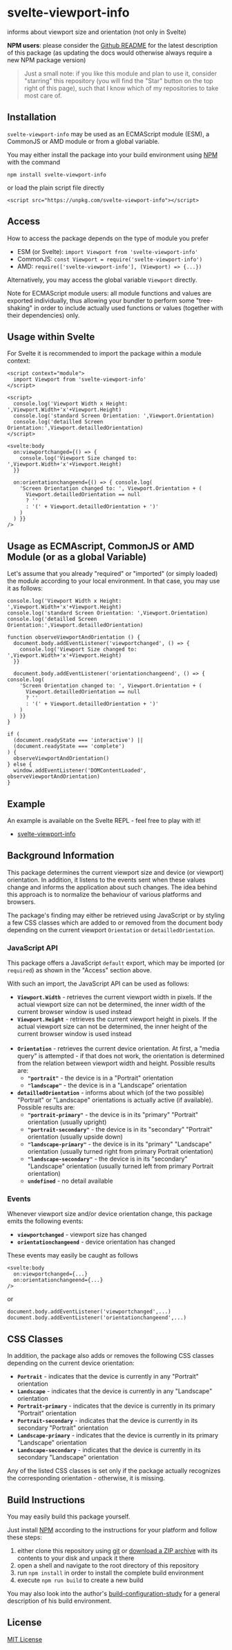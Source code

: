 # svelte-viewport-info #

informs about viewport size and orientation (not only in Svelte)

**NPM users**: please consider the [Github README](https://github.com/rozek/svelte-viewport-info/blob/main/README.md) for the latest description of this package (as updating the docs would otherwise always require a new NPM package version)

> Just a small note: if you like this module and plan to use it, consider "starring" this repository (you will find the "Star" button on the top right of this page), such that I know which of my repositories to take most care of.

## Installation ##

`svelte-viewport-info` may be used as an ECMAScript module (ESM), a CommonJS or AMD module or from a global variable.

You may either install the package into your build environment using [NPM](https://docs.npmjs.com/) with the command

```
npm install svelte-viewport-info
```

or load the plain script file directly

```
<script src="https://unpkg.com/svelte-viewport-info"></script>
```

## Access ##

How to access the package depends on the type of module you prefer

* ESM (or Svelte): `import Viewport from 'svelte-viewport-info'`
* CommonJS: `const Viewport = require('svelte-viewport-info')`
* AMD: `require(['svelte-viewport-info'], (Viewport) => {...})`

Alternatively, you may access the global variable `Viewport` directly.

Note for ECMAScript module users: all module functions and values are exported individually, thus allowing your bundler to perform some "tree-shaking" in order to include actually used functions or values (together with their dependencies) only.

## Usage within Svelte ##

For Svelte it is recommended to import the package within a module context:

```
<script context="module">
  import Viewport from 'svelte-viewport-info'
</script>

<script>
  console.log('Viewport Width x Height:     ',Viewport.Width+'x'+Viewport.Height)
  console.log('standard Screen Orientation: ',Viewport.Orientation)
  console.log('detailled Screen Orientation:',Viewport.detailledOrientation)
</script>

<svelte:body
  on:viewportchanged={() => {
    console.log('Viewport Size changed to: ',Viewport.Width+'x'+Viewport.Height)
  }}
  
  on:orientationchangeend={() => { console.log(
    'Screen Orientation changed to: ', Viewport.Orientation + (
      Viewport.detailledOrientation == null
      ? ''
      : '(' + Viewport.detailledOrientation + ')'
    )
  ) }}
/>
```

## Usage as ECMAscript, CommonJS or AMD Module (or as a global Variable) ##

Let's assume that you already "required" or "imported" (or simply loaded) the module according to your local environment. In that case, you may use it as follows:

```
console.log('Viewport Width x Height:     ',Viewport.Width+'x'+Viewport.Height)
console.log('standard Screen Orientation: ',Viewport.Orientation)
console.log('detailled Screen Orientation:',Viewport.detailledOrientation)

function observeViewportAndOrientation () {
  document.body.addEventListener('viewportchanged', () => {
    console.log('Viewport Size changed to: ',Viewport.Width+'x'+Viewport.Height)
  }}
  
  document.body.addEventListener('orientationchangeend', () => { console.log(
    'Screen Orientation changed to: ', Viewport.Orientation + (
      Viewport.detailledOrientation == null
      ? ''
      : '(' + Viewport.detailledOrientation + ')'
    )
  ) }}
}
  
if (
  (document.readyState === 'interactive') ||
  (document.readyState === 'complete')
) {
  observeViewportAndOrientation()
} else {
  window.addEventListener('DOMContentLoaded', observeViewportAndOrientation)
}
```

## Example ##

An example is available on the Svelte REPL - feel free to play with it!

* [svelte-viewport-info](https://svelte.dev/repl/84ad979c06e84c5e8a98933554ab49c6)

## Background Information ##

This package determines the current viewport size and device (or viewport) orientation. In addition, it listens to the events sent when these values change and informs the application about such changes. The idea behind this approach is to normalize the behaviour of various platforms and browsers.

The package's finding may either be retrieved using JavaScript or by styling a few CSS classes which are added to or removed from the document body depending on the current viewport `Orientation` or `detailledOrientation`.

### JavaScript API ###

This package offers a JavaScript `default` export, which may be imported (or `required`) as shown in the "Access" section above.

With such an import, the JavaScript API can be used as follows:

* **`Viewport.Width`** - retrieves the current viewport width in pixels. If the actual viewport size can not be determined, the inner width of the current browser window is used instead
* **`Viewport.Height`** - retrieves the current viewport height in pixels. If the actual viewport size can not be determined, the inner height of the current browser window is used instead<br>&nbsp;<br>
* **`Orientation`** - retrieves the current device orientation. At first, a "media query" is attempted - if that does not work, the orientation is determined from the relation between viewport width and height. Possible results are:
  * **`"portrait"`** - the device is in a "Portrait" orientation
  * **`"landscape"`** - the device is in a "Landscape" orientation
* **`detailledOrientation`** - informs about which (of the two possible) "Portrait" or "Landscape" orientations is actually active (if available). Possible results are:
  * **`"portrait-primary"`** - the device is in its "primary" "Portrait" orientation (usually upright)
  * **`"portrait-secondary"`** - the device is in its "secondary" "Portrait" orientation (usually upside down)
  * **`"landscape-primary"`** - the device is in its "primary" "Landscape" orientation (usually turned right from primary Portrait orientation)
  * **`"landscape-secondary"`** - the device is in its "secondary" "Landscape" orientation (usually turned left from primary Portrait orientation)
  * **`undefined`** - no detail available

### Events ###

Whenever viewport size and/or device orientation change, this package emits the following events:

* **`viewportchanged`** - viewport size has changed
* **`orientationchangeend`** - device orientation has changed

These events may easily be caught as follows

```
<svelte:body
  on:viewportchanged={...}
  on:orientationchangeend={...}
/>
```

or

```
document.body.addEventListener('viewportchanged',...)
document.body.addEventListener('orientationchangeend',...)
```

## CSS Classes ##

In addition, the package also adds or removes the following CSS classes depending on the current device orientation:

* **`Portrait`** - indicates that the device is currently in any "Portrait" orientation
* **`Landscape`** - indicates that the device is currently in any "Landscape" orientation
* **`Portrait-primary`** - indicates that the device is currently in its primary "Portrait" orientation
* **`Portrait-secondary`** - indicates that the device is currently in its secondary "Portrait" orientation
* **`Landscape-primary`** - indicates that the device is currently in its primary "Landscape" orientation
* **`Landscape-secondary`** - indicates that the device is currently in its secondary "Landscape" orientation

Any of the listed CSS classes is set only if the package actually recognizes the corresponding orientation - otherwise, it is missing.

## Build Instructions ##

You may easily build this package yourself.

Just install [NPM](https://docs.npmjs.com/) according to the instructions for your platform and follow these steps:

1. either clone this repository using [git](https://git-scm.com/) or [download a ZIP archive](https://github.com/rozek/svelte-viewport-info/archive/refs/heads/main.zip) with its contents to your disk and unpack it there 
2. open a shell and navigate to the root directory of this repository
3. run `npm install` in order to install the complete build environment
4. execute `npm run build` to create a new build

You may also look into the author's [build-configuration-study](https://github.com/rozek/build-configuration-study) for a general description of his build environment.

## License ##

[MIT License](LICENSE.md)

